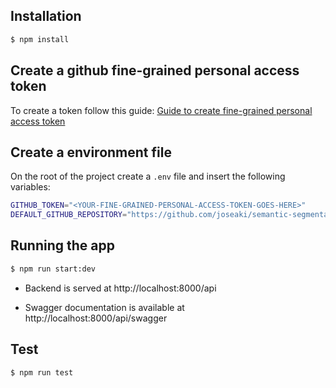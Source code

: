 ## Installation

```bash
$ npm install
```

## Create a github fine-grained personal access token

To create a token follow this guide: [Guide to create fine-grained personal access token ](https://docs.github.com/en/authentication/keeping-your-account-and-data-secure/creating-a-personal-access-token#creating-a-fine-grained-personal-access-token)

## Create a environment file

On the root of the project create a `.env` file and insert the following variables:

```bash
GITHUB_TOKEN="<YOUR-FINE-GRAINED-PERSONAL-ACCESS-TOKEN-GOES-HERE>"
DEFAULT_GITHUB_REPOSITORY="https://github.com/joseaki/semantic-segmentation-editor"
```

## Running the app

```bash
$ npm run start:dev
```

- Backend is served at http://localhost:8000/api

- Swagger documentation is available at http://localhost:8000/api/swagger

## Test

```bash
$ npm run test
```
